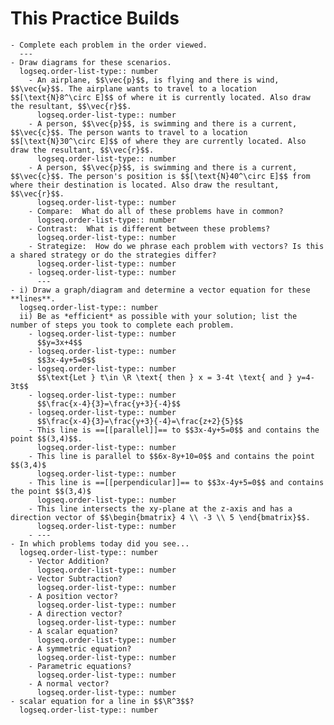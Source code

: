 # This Practice Builds
	- Complete each problem in the order viewed.
	  ---
	- Draw diagrams for these scenarios.
	  logseq.order-list-type:: number
		- An airplane, $$\vec{p}$$, is flying and there is wind, $$\vec{w}$$. The airplane wants to travel to a location $$[\text{N}8^\circ E]$$ of where it is currently located. Also draw the resultant, $$\vec{r}$$.
		  logseq.order-list-type:: number
		- A person, $$\vec{p}$$, is swimming and there is a current, $$\vec{c}$$. The person wants to travel to a location $$[\text{N}30^\circ E]$$ of where they are currently located. Also draw the resultant, $$\vec{r}$$.
		  logseq.order-list-type:: number
		- A person, $$\vec{p}$$, is swimming and there is a current, $$\vec{c}$$. The person's position is $$[\text{N}40^\circ E]$$ from where their destination is located. Also draw the resultant, $$\vec{r}$$.
		  logseq.order-list-type:: number
		- Compare:  What do all of these problems have in common?
		  logseq.order-list-type:: number
		- Contrast:  What is different between these problems?
		  logseq.order-list-type:: number
		- Strategize:  How do we phrase each problem with vectors? Is this a shared strategy or do the strategies differ?
		  logseq.order-list-type:: number
		- logseq.order-list-type:: number
		  ---
	- i) Draw a graph/diagram and determine a vector equation for these **lines**.
	  logseq.order-list-type:: number
	  ii) Be as *efficient* as possible with your solution; list the number of steps you took to complete each problem.
		- logseq.order-list-type:: number
		  $$y=3x+4$$
		- logseq.order-list-type:: number
		  $$3x-4y+5=0$$
		- logseq.order-list-type:: number
		  $$\text{Let } t\in \R \text{ then } x = 3-4t \text{ and } y=4-3t$$
		- logseq.order-list-type:: number
		  $$\frac{x-4}{3}=\frac{y+3}{-4}$$
		- logseq.order-list-type:: number
		  $$\frac{x-4}{3}=\frac{y+3}{-4}=\frac{z+2}{5}$$
		- This line is ==[[parallel]]== to $$3x-4y+5=0$$ and contains the point $$(3,4)$$.
		  logseq.order-list-type:: number
		- This line is parallel to $$6x-8y+10=0$$ and contains the point $$(3,4)$
		  logseq.order-list-type:: number
		- This line is ==[[perpendicular]]== to $$3x-4y+5=0$$ and contains the point $$(3,4)$
		  logseq.order-list-type:: number
		- This line intersects the xy-plane at the z-axis and has a direction vector of $$\begin{bmatrix} 4 \\ -3 \\ 5 \end{bmatrix}$$.
		  logseq.order-list-type:: number
		- ---
	- In which problems today did you see...
	  logseq.order-list-type:: number
		- Vector Addition?
		  logseq.order-list-type:: number
		- Vector Subtraction?
		  logseq.order-list-type:: number
		- A position vector?
		  logseq.order-list-type:: number
		- A direction vector?
		  logseq.order-list-type:: number
		- A scalar equation?
		  logseq.order-list-type:: number
		- A symmetric equation?
		  logseq.order-list-type:: number
		- Parametric equations?
		  logseq.order-list-type:: number
		- A normal vector?
		  logseq.order-list-type:: number
	- scalar equation for a line in $$\R^3$$?
	  logseq.order-list-type:: number